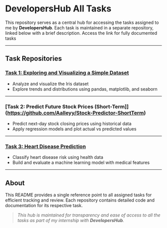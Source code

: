 # DevelopersHub All Tasks

This repository serves as a central hub for accessing the tasks assigned to me by **DevelopersHub**. Each task is maintained in a separate repository, linked below with a brief description. Access the link for fully documented tasks

---

## Task Repositories

### [**Task 1: Exploring and Visualizing a Simple Dataset**](https://github.com/Aalleyy/Iris-Dataset-EDA)  
- Analyze and visualize the Iris dataset  
- Explore trends and distributions using pandas, matplotlib, and seaborn

---

### [**Task 2: Predict Future Stock Prices (Short-Term]**](https://github.com/Aalleyy/Stock-Predictor-ShortTerm)  
- Predict next-day stock closing prices using historical data  
- Apply regression models and plot actual vs predicted values

---

### [**Task 3: Heart Disease Prediction**](https://github.com/Aalleyy/Heart-Disease-Predictor)  
- Classify heart disease risk using health data  
- Build and evaluate a machine learning model with medical features

---

## About

This README provides a single reference point to all assigned tasks for efficient tracking and review. Each repository contains detailed code and documentation for its respective task.


> *This hub is maintained for transparency and ease of access to all the tasks as part of my internship with **DevelopersHub**.*

